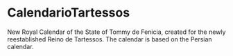 # CalendarioTartessos
New Royal Calendar of the State of Tommy de Fenicia, created for the newly reestablished Reino de Tartessos. The calendar is based on the Persian calendar.
